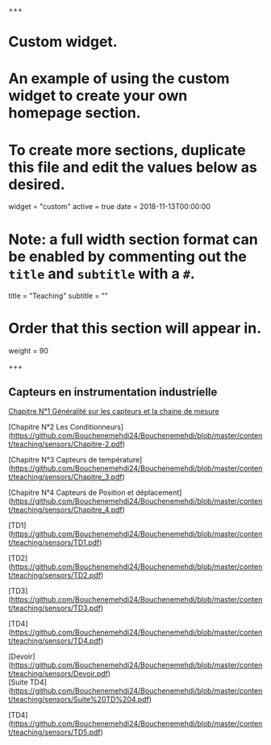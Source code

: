 +++
# Custom widget.
# An example of using the custom widget to create your own homepage section.
# To create more sections, duplicate this file and edit the values below as desired.
widget = "custom"
active = true
date = 2018-11-13T00:00:00

# Note: a full width section format can be enabled by commenting out the `title` and `subtitle` with a `#`.
title = "Teaching"
subtitle = ""

# Order that this section will appear in.
weight = 90

+++
## Capteurs en instrumentation industrielle

[Chapitre N°1 Généralité sur les capteurs et la chaine de mesure](https://github.com/Bouchenemehdi24/Bouchenemehdi/blob/master/content/teaching/sensors/Chapitre-1.pdf) </br>

[Chapitre N°2 Les Conditionneurs]
(https://github.com/Bouchenemehdi24/Bouchenemehdi/blob/master/content/teaching/sensors/Chapitre-2.pdf) </br>

[Chapitre N°3 Capteurs de température]
(https://github.com/Bouchenemehdi24/Bouchenemehdi/blob/master/content/teaching/sensors/Chapitre_3.pdf) </br>

[Chapitre N°4 Capteurs de Position et déplacement]
(https://github.com/Bouchenemehdi24/Bouchenemehdi/blob/master/content/teaching/sensors/Chapitre_4.pdf) </br>

[TD1]
(https://github.com/Bouchenemehdi24/Bouchenemehdi/blob/master/content/teaching/sensors/TD1.pdf) </br>

[TD2]
(https://github.com/Bouchenemehdi24/Bouchenemehdi/blob/master/content/teaching/sensors/TD2.pdf) </br>

[TD3]
(https://github.com/Bouchenemehdi24/Bouchenemehdi/blob/master/content/teaching/sensors/TD3.pdf) </br>

[TD4]
(https://github.com/Bouchenemehdi24/Bouchenemehdi/blob/master/content/teaching/sensors/TD4.pdf) </br>

[Devoir]
(https://github.com/Bouchenemehdi24/Bouchenemehdi/blob/master/content/teaching/sensors/Devoir.pdf) </br>
[Suite TD4]
(https://github.com/Bouchenemehdi24/Bouchenemehdi/blob/master/content/teaching/sensors/Suite%20TD%204.pdf)</br>

[TD4]
(https://github.com/Bouchenemehdi24/Bouchenemehdi/blob/master/content/teaching/sensors/TD5.pdf)
